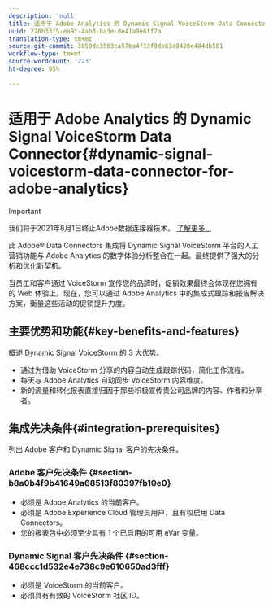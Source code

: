```yaml
---
description: 'null'
title: 适用于 Adobe Analytics 的 Dynamic Signal VoiceStorm Data Connector
uuid: 270b33f5-ea9f-4ab3-ba3e-de41a9e6ff7a
translation-type: tm+mt
source-git-commit: 3850dc3503ca57ba4f13f0de63e8420e484db501
workflow-type: tm+mt
source-wordcount: '223'
ht-degree: 95%

---
```



# 适用于 Adobe Analytics 的 Dynamic Signal VoiceStorm Data Connector{#dynamic-signal-voicestorm-data-connector-for-adobe-analytics}

>[!IMPORTANT]
>
>我们将于2021年8月1日终止Adobe数据连接器技术。 [了解更多...](/help/import/data-connectors/data-connectors-eol.md)

此 Adobe® Data Connectors 集成将 Dynamic Signal VoiceStorm 平台的人工营销功能与 Adobe Analytics 的数字体验分析整合在一起。最终提供了强大的分析和优化新契机。

当员工和客户通过 VoiceStorm 宣传您的品牌时，促销效果最终会体现在您拥有的 Web 体验上。现在，您可以通过 Adobe Analytics 中的集成式跟踪和报告解决方案，衡量这些活动的促销提升力度。

## 主要优势和功能{#key-benefits-and-features}

概述 Dynamic Signal VoiceStorm 的 3 大优势。

* 通过为借助 VoiceStorm 分享的内容自动生成跟踪代码，简化工作流程。
* 每天与 Adobe Analytics 自动同步 VoiceStorm 内容维度。
* 新的流量和转化报表直接归因于那些积极宣传贵公司品牌的内容、作者和分享者。

## 集成先决条件{#integration-prerequisites}

列出 Adobe 客户和 Dynamic Signal 客户的先决条件。

### Adobe 客户先决条件 {#section-b8a0b4f9b41649a68513f80397fb10e0}

* 必须是 Adobe Analytics 的当前客户。
* 必须是 Adobe Experience Cloud 管理员用户，且有权启用 Data Connectors。
* 您的报表包中必须至少具有 1 个已启用的可用 eVar 变量。

### Dynamic Signal 客户先决条件 {#section-468ccc1d532e4e738c9e610650ad3fff}

* 必须是 VoiceStorm 的当前客户。
* 必须具有有效的 VoiceStorm 社区 ID。
